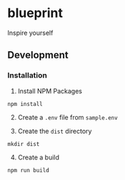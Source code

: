 # blueprint

Inspire yourself

## Development

### Installation

1. Install NPM Packages

`npm install`

2. Create a `.env` file from `sample.env`

3. Create the `dist` directory

`mkdir dist`

4. Create a build

`npm run build`

